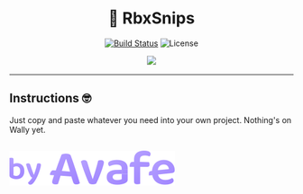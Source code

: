 <h1 align="center">🧩 RbxSnips</h1>

<p align="center">
  <a href="https://github.com/imavafe/rbxsnips/actions"><img src="https://img.shields.io/github/actions/workflow/status/imavafe/rbxsnips/ci.yaml?branch=main" alt="Build Status"></a>
  <img title="MIT licensed" alt="License" src="https://img.shields.io/github/license/ImAvafe/rbxsnips"></img>
</p>

<p align="center">
  <a href="https://discord.gg/fyeYey62Dm"><img src="https://dcbadge.vercel.app/api/server/fyeYey62Dm"></img></a>
</p>

---

## Instructions 🤓

Just copy and paste whatever you need into your own project. Nothing's on Wally yet.

##

[![By Avafe](/gh-assets/watermark.svg)](https://avafe.me)